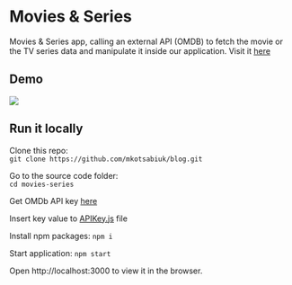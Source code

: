 # Movies & Series
Movies & Series app, calling an external API (OMDB) to fetch the movie or the TV series data and manipulate it inside our application. Visit it [here](https://mkotsabiuk.github.io/movies-series)

## Demo

![](https://github.com/mkotsabiuk/movies-series/blob/master/public/movies%26series.gif)

## Run it locally

Clone this repo:  
`git clone https://github.com/mkotsabiuk/blog.git`

Go to the source code folder:  
`cd movies-series`

Get OMDb API key [here](http://www.omdbapi.com/)

Insert key value to [APIKey.js](https://github.com/mkotsabiuk/movies-series/blob/master/src/APIKey.js) file

Install npm packages:
`npm i`

Start application:
`npm start`

Open http://localhost:3000 to view it in the browser.
